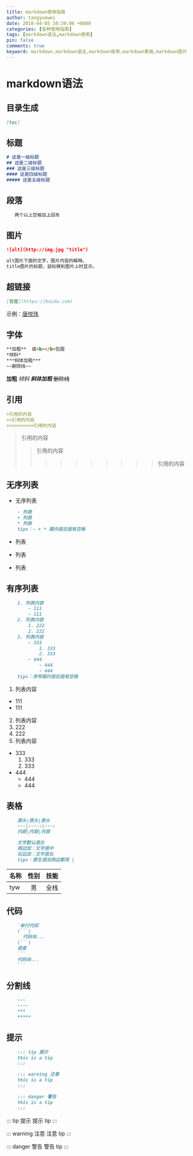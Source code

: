 ```yaml
---
title: markdown使用指南
author: tangyuewei
date: 2018-04-05 10:39:06 +0800
categories: [各种使用指南]
tags: [markdown语法,markdown使用]
pin: false
comments: true
keyword: markdown,markdown语法,markdown使用,markdown表格,markdown图片
---
```


# markdown语法

## 目录生成
```markdown
[toc]
```

## 标题
```markdown
# 这是一级标题
## 这是二级标题
### 这是三级标题
#### 这是四级标题
##### 这是五级标题
```
## 段落
```markdown
   两个以上空格加上回车
```


## 图片
```markdown
![alt](http://img.jpg "title")

alt图片下面的文字，图片内容的解释。
title图片的标题，鼠标移到图片上时显示。
```
## 超链接
```markdown
[百度](https://baidu.com)
```
示例：[唐悦玮](https://tangyuewei.com)

## 字体
```markdown
**加粗**  或<b></b>包围
*倾斜*
***斜体加粗***
~~删除线~~
```
**加粗**
*倾斜*
***斜体加粗***
~~删除线~~
## 引用
```markdown
>引用的内容
>>引用的内容
>>>>>>>>>>引用的内容
```
>引用的内容
>>引用的内容
>>>>>>>>>>引用的内容

## 无序列表
- 无序列表
```markdown
    - 列表
    + 列表
    * 列表
    tips：- + * 跟内容后面有空格
```
- 列表
+ 列表
* 列表

## 有序列表
```markdown
    1. 列表内容
        - 111
        - 111
    2. 列表内容
        1. 222
        2. 222
    3. 列表内容
        - 333
            1. 333
            2. 333
        - 444
            - 444
            - 444
    tips：序号跟内容后面有空格
```

1. 列表内容
  - 111
  - 111
2. 列表内容
  1. 222
  2. 222
3. 列表内容
  - 333
    1. 333
    2. 333
  - 444
    - 444
    - 444


## 表格

```markdown
    表头|表头|表头
    ---|:---:|---:
    内容|内容|内容

    文字默认居左
    两边加：文字居中
    右边加：文字居右
    tips：原生语法两边都用 |
```

名称|性别|技能
---|:---:|---:
tyw|男 |全栈

## 代码
```markdown
    `单行代码`
    (```)
      代码块...
    (```)
    或者
    ```
    代码块...
    ```
```

## 分割线

```markdown
    ---
    ----
    ***
    *****
```

## 提示

```markdown
    ::: tip 提示
    this is a tip
    :::

    ::: warning 注意
    this is a tip
    :::

    ::: danger 警告
    this is a tip
    :::
```
::: tip 提示
提示 tip
:::

::: warning 注意
注意 tip
:::

::: danger 警告
警告 tip
:::
